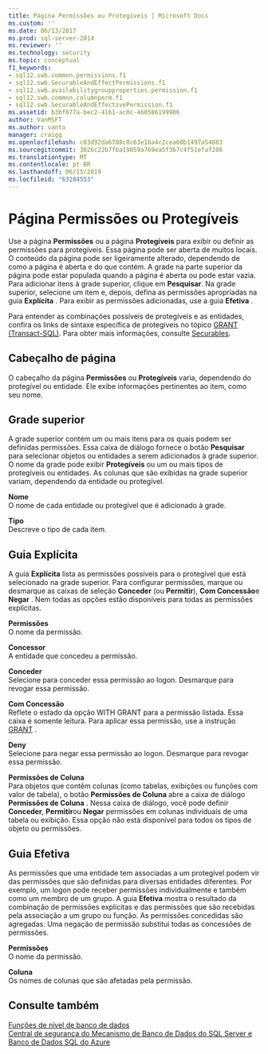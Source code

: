 ```yaml
---
title: Página Permissões ou Protegíveis | Microsoft Docs
ms.custom: ''
ms.date: 06/13/2017
ms.prod: sql-server-2014
ms.reviewer: ''
ms.technology: security
ms.topic: conceptual
f1_keywords:
- sql12.swb.common.permissions.f1
- sql12.swb.SecurableAndEffectPermissions.f1
- sql12.swb.availabilitygroupproperties.permission.f1
- sql12.swb.common.columnperm.f1
- sql12.swb.SecurableAndEffectivePermission.f1
ms.assetid: b3bf077a-bec2-4161-ac0c-460586199906
author: VanMSFT
ms.author: vanto
manager: craigg
ms.openlocfilehash: c83d92da6708c8c63e1ba4c2cea60b1497a54883
ms.sourcegitcommit: 3026c22b7fba19059a769ea5f367c4f51efaf286
ms.translationtype: MT
ms.contentlocale: pt-BR
ms.lasthandoff: 06/15/2019
ms.locfileid: "63284553"
---
```

# <a name="permissions-or-securables-page"></a>Página Permissões ou Protegíveis
  Use a página **Permissões** ou a página **Protegíveis** para exibir ou definir as permissões para protegíveis. Essa página pode ser aberta de muitos locais. O conteúdo da página pode ser ligeiramente alterado, dependendo de como a página é aberta e do que contém. A grade na parte superior da página pode estar populada quando a página é aberta ou pode estar vazia. Para adicionar itens à grade superior, clique em **Pesquisar**. Na grade superior, selecione um item e, depois, defina as permissões apropriadas na guia **Explícita** . Para exibir as permissões adicionadas, use a guia **Efetiva** .  
  
 Para entender as combinações possíveis de protegíveis e as entidades, confira os links de sintaxe específica de protegíveis no tópico [GRANT &#40;Transact-SQL&#41;](/sql/t-sql/statements/grant-transact-sql). Para obter mais informações, consulte [Securables](securables.md).  
  
## <a name="page-header"></a>Cabeçalho de página  
 O cabeçalho da página **Permissões** ou **Protegíveis** varia, dependendo do protegível ou entidade. Ele exibe informações pertinentes ao item, como seu nome.  
  
## <a name="upper-grid"></a>Grade superior  
 A grade superior contém um ou mais itens para os quais podem ser definidas permissões. Essa caixa de diálogo fornece o botão **Pesquisar** para selecionar objetos ou entidades a serem adicionados à grade superior. O nome da grade pode exibir **Protegíveis** ou um ou mais tipos de protegíveis ou entidades. As colunas que são exibidas na grade superior variam, dependendo da entidade ou protegível.  
  
 **Nome**  
 O nome de cada entidade ou protegível que é adicionado à grade.  
  
 **Tipo**  
 Descreve o tipo de cada item.  
  
## <a name="explicit-tab"></a>Guia Explícita  
 A guia **Explícita** lista as permissões possíveis para o protegível que está selecionado na grade superior. Para configurar permissões, marque ou desmarque as caixas de seleção **Conceder** (ou **Permitir**), **Com Concessão**e **Negar** . Nem todas as opções estão disponíveis para todas as permissões explícitas.  
  
 **Permissões**  
 O nome da permissão.  
  
 **Concessor**  
 A entidade que concedeu a permissão.  
  
 **Conceder**  
 Selecione para conceder essa permissão ao logon. Desmarque para revogar essa permissão.  
  
 **Com Concessão**  
 Reflete o estado da opção WITH GRANT para a permissão listada. Essa caixa é somente leitura. Para aplicar essa permissão, use a instrução [GRANT](/sql/t-sql/statements/grant-transact-sql) .  
  
 **Deny**  
 Selecione para negar essa permissão ao logon. Desmarque para revogar essa permissão.  
  
 **Permissões de Coluna**  
 Para objetos que contêm colunas (como tabelas, exibições ou funções com valor de tabela), o botão **Permissões de Coluna** abre a caixa de diálogo **Permissões de Coluna** . Nessa caixa de diálogo, você pode definir **Conceder**, **Permitir**ou **Negar** permissões em colunas individuais de uma tabela ou exibição. Essa opção não está disponível para todos os tipos de objeto ou permissões.  
  
## <a name="effective-tab"></a>Guia Efetiva  
 As permissões que uma entidade tem associadas a um protegível podem vir das permissões que são definidas para diversas entidades diferentes. Por exemplo, um logon pode receber permissões individualmente e também como um membro de um grupo. A guia **Efetiva** mostra o resultado da combinação de permissões explícitas e das permissões que são recebidas pela associação a um grupo ou função. As permissões concedidas são agregadas. Uma negação de permissão substitui todas as concessões de permissões.  
  
 **Permissões**  
 O nome da permissão.  
  
 **Coluna**  
 Os nomes de colunas que são afetadas pela permissão.  
  
## <a name="see-also"></a>Consulte também  
 [Funções de nível de banco de dados](authentication-access/database-level-roles.md)   
 [Central de segurança do Mecanismo de Banco de Dados do SQL Server e Banco de Dados SQL do Azure](security-center-for-sql-server-database-engine-and-azure-sql-database.md)  
  
  
